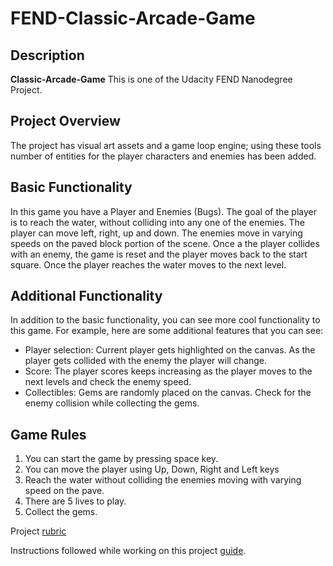 FEND-Classic-Arcade-Game
===============================
## Description
**Classic-Arcade-Game**  This is one of the Udacity FEND Nanodegree Project.

## Project Overview
The project has visual art assets and a game loop engine; using these tools number of entities for the player characters and enemies has been added.

## Basic Functionality
In this game you have a Player and Enemies (Bugs). The goal of the player is to reach the water, without colliding into any one of the enemies. The player can move left, right, up and down. The enemies move in varying speeds on the paved block portion of the scene. Once a the player collides with an enemy, the game is reset and the player moves back to the start square. Once the player reaches the water moves to the next level.

## Additional Functionality
In addition to the basic functionality, you can see more cool functionality to this game. For example, here are some additional features that you can see:

- Player selection: Current player gets highlighted on the canvas. As the player gets collided with the enemy the player will change.
- Score: The player scores keeps increasing as the player moves to the next levels and check the enemy speed.
- Collectibles: Gems are randomly placed on the canvas. Check for the enemy collision while collecting the gems.

## Game Rules
1. You can start the game by pressing space key.
2. You can move the player using Up, Down, Right and Left keys
3. Reach the water without colliding the enemies moving with varying speed on the pave.
4. There are 5 lives to play. 
5. Collect the gems. 

Project [rubric](https://review.udacity.com/#!/projects/2696458597/rubric) 

Instructions followed while working on this project [guide](https://docs.google.com/document/d/1v01aScPjSWCCWQLIpFqvg3-vXLH2e8_SZQKC8jNO0Dc/pub?embedded=true).
